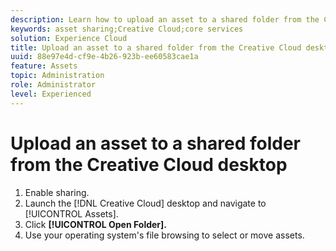 ```yaml
---
description: Learn how to upload an asset to a shared folder from the Creative Cloud desktop to Experience Cloud.
keywords: asset sharing;Creative Cloud;core services
solution: Experience Cloud
title: Upload an asset to a shared folder from the Creative Cloud desktop 
uuid: 88e97e4d-cf9e-4b26-923b-ee60583cae1a
feature: Assets
topic: Administration
role: Administrator
level: Experienced
---
```


# Upload an asset to a shared folder from the Creative Cloud desktop

1. Enable sharing.
1. Launch the [!DNL Creative Cloud] desktop and navigate to [!UICONTROL Assets].
1. Click **[!UICONTROL Open Folder].**
1. Use your operating system's file browsing to select or move assets.

